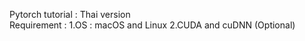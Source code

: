 Pytorch tutorial : Thai version <br>
Requirement :
1.OS : macOS and Linux
2.CUDA and cuDNN (Optional)
